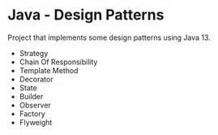# Java - Design Patterns

Project that implements some design patterns using Java 13.

- Strategy
- Chain Of Responsibility
- Template Method
- Decorator
- State
- Builder
- Observer
- Factory
- Flyweight